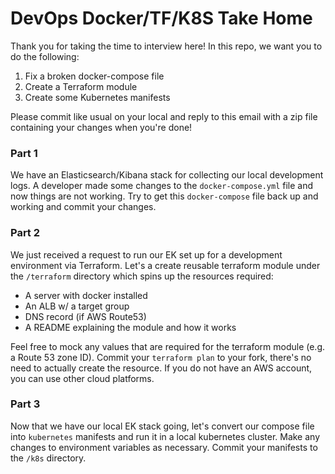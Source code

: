# DevOps Docker/TF/K8S Take Home
Thank you for taking the time to interview here! In this repo, we want you to do the following:

1. Fix a broken docker-compose file
2. Create a Terraform module
3. Create some Kubernetes manifests

Please commit like usual on your local and reply to this email with a zip file containing your changes when you're done!

### Part 1
We have an Elasticsearch/Kibana stack for collecting our local development logs. A developer made some changes to the `docker-compose.yml` file and now things are not working. Try to get this `docker-compose` file back up and working and commit your changes.

### Part 2
We just received a request to run our EK set up for a development environment via Terraform. Let's a create reusable terraform module under the `/terraform` directory which spins up the resources required:

- A server with docker installed
- An ALB w/ a target group
- DNS record (if AWS Route53)
- A README explaining the module and how it works

Feel free to mock any values that are required for the terraform module (e.g. a Route 53 zone ID). Commit your `terraform plan` to your fork, there's no need to actually create the resource. If you do not have an AWS account, you can use other cloud platforms.

### Part 3
Now that we have our local EK stack going, let's convert our compose file into `kubernetes` manifests and run it in a local kubernetes cluster. Make any changes to environment variables as necessary. Commit your manifests to the `/k8s` directory.
